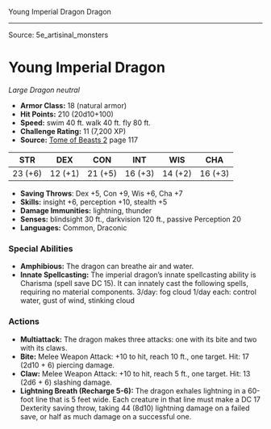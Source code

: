 <MonsterName/>Young Imperial Dragon</MonsterName>
<CreatureType/>Dragon</CreatureType>



---

Source: 5e_artisinal_monsters

# Young Imperial Dragon

*Large* *Dragon* *neutral*

- **Armor Class:** 18 (natural armor)
- **Hit Points:** 210 (20d10+100)
- **Speed:** swim 40 ft. walk 40 ft. fly 80 ft.
- **Challenge Rating:** 11 (7,200 XP)
- **Source:** [Tome of Beasts 2](https://koboldpress.com/kpstore/product/tome-of-beasts-2-for-5th-edition) page 117

| STR | DEX | CON | INT | WIS | CHA |
| --- | --- | --- | --- | --- | --- |
| 23 (+6) | 12 (+1) | 21 (+5) | 16 (+3) | 14 (+2) | 16 (+3) |

- **Saving Throws**: Dex +5, Con +9, Wis +6, Cha +7
- **Skills:** insight +6, perception +10, stealth +5
- **Damage Immunities:** lightning, thunder
- **Senses:** blindsight 30 ft., darkvision 120 ft., passive Perception 20
- **Languages:** Common, Draconic

### Special Abilities

- **Amphibious:** The dragon can breathe air and water.
- **Innate Spellcasting:** The imperial dragon’s innate spellcasting ability is Charisma (spell save DC 15). It can innately cast the following spells, requiring no material components.
3/day: fog cloud
1/day each: control water, gust of wind, stinking cloud

### Actions

- **Multiattack:** The dragon makes three attacks: one with its bite and two with its claws.
- **Bite:** Melee Weapon Attack: +10 to hit, reach 10 ft., one target. Hit: 17 (2d10 + 6) piercing damage.
- **Claw:** Melee Weapon Attack: +10 to hit, reach 5 ft., one target. Hit: 13 (2d6 + 6) slashing damage.
- **Lightning Breath (Recharge 5-6):** The dragon exhales lightning in a 60-foot line that is 5 feet wide. Each creature in that line must make a DC 17 Dexterity saving throw, taking 44 (8d10) lightning damage on a failed save, or half as much damage on a successful one.




